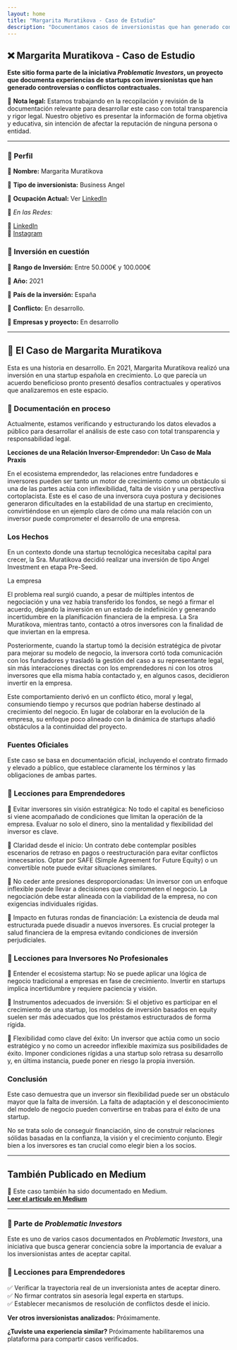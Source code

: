 ```yaml
---
layout: home
title: "Margarita Muratikova - Caso de Estudio"
description: "Documentamos casos de inversionistas que han generado controversias o conflictos contractuales en startups."
---
```


## ❌ Margarita Muratikova - Caso de Estudio  

**Este sitio forma parte de la iniciativa _Problematic Investors_, un proyecto que documenta experiencias de startups con inversionistas que han generado controversias o conflictos contractuales.**  

📢 **Nota legal:** Estamos trabajando en la recopilación y revisión de la documentación relevante para desarrollar este caso con total transparencia y rigor legal. Nuestro objetivo es presentar la información de forma objetiva y educativa, sin intención de afectar la reputación de ninguna persona o entidad.  

---

### 📍 Perfil  
🔹 **Nombre:** Margarita Muratikova  

🔹 **Tipo de inversionista:** Business Angel  

🔹 **Ocupación Actual:** Ver [LinkedIn](https://es.linkedin.com/in/margarita-muratikova) 

🔹 *En las Redes:* 

🔗 [LinkedIn](https://es.linkedin.com/in/margarita-muratikova)  
🔗 [Instagram](https://www.instagram.com/jackie_gva)  

### 📍 Inversión en cuestión

🔹 **Rango de Inversión:** Entre 50.000€ y 100.000€

🔹 **Año:** 2021  

🔹 **País de la inversión:** España

🔹 **Conflicto:** En desarrollo. 

🔹 **Empresas y proyecto:** En desarrollo  

---

## 📖 El Caso de Margarita Muratikova  
Esta es una historia en desarrollo. En 2021, Margarita Muratikova realizó una inversión en una startup española en crecimiento. Lo que parecía un acuerdo beneficioso pronto presentó desafíos contractuales y operativos que analizaremos en este espacio.  

### 📝 Documentación en proceso  
Actualmente, estamos verificando y estructurando los datos elevados a público para desarrollar el análisis de este caso con total transparencia y responsabilidad legal.  

**Lecciones de una Relación Inversor-Emprendedor: Un Caso de Mala Praxis**

En el ecosistema emprendedor, las relaciones entre fundadores e inversores pueden ser tanto un motor de crecimiento como un obstáculo si una de las partes actúa con inflexibilidad, falta de visión y una perspectiva cortoplacista. Este es el caso de una inversora cuya postura y decisiones generaron dificultades en la estabilidad de una startup en crecimiento, convirtiéndose en un ejemplo claro de cómo una mala relación con un inversor puede comprometer el desarrollo de una empresa.

### **Los Hechos**

En un contexto donde una startup tecnológica necesitaba capital para crecer, la Sra. Muratikova decidió realizar una inversión de tipo Angel Investment en etapa Pre-Seed.

La empresa 

El problema real surgió cuando, a pesar de múltiples intentos de negociación y una vez había transferido los fondos, se negó a firmar el acuerdo, dejando la inversión en un estado de indefinición y generando incertidumbre en la planificación financiera de la empresa.
La Sra Muratikova, mientras tanto, contactó a otros inversores con la finalidad de que inviertan en la empresa.

Posteriormente, cuando la startup tomó la decisión estratégica de pivotar para mejorar su modelo de negocio, la inversora cortó toda comunicación con los fundadores y trasladó la gestión del caso a su representante legal, sin más interacciones directas con los emprendedores ni con los otros inversores que ella misma había contactado y, en algunos casos, decidieron invertir en la empresa. 

Este comportamiento derivó en un conflicto ético, moral y legal, consumiendo tiempo y recursos que podrían haberse destinado al crecimiento del negocio. En lugar de colaborar en la evolución de la empresa, su enfoque poco alineado con la dinámica de startups añadió obstáculos a la continuidad del proyecto.

### **Fuentes Oficiales**

Este caso se basa en documentación oficial, incluyendo el contrato firmado y elevado a público, que establece claramente los términos y las obligaciones de ambas partes.

### **📖 Lecciones para Emprendedores**

🔹 Evitar inversores sin visión estratégica: No todo el capital es beneficioso si viene acompañado de condiciones que limitan la operación de la empresa. Evaluar no solo el dinero, sino la mentalidad y flexibilidad del inversor es clave.

🔹 Claridad desde el inicio: Un contrato debe contemplar posibles escenarios de retraso en pagos o reestructuración para evitar conflictos innecesarios. Optar por SAFE (Simple Agreement for Future Equity) o un convertible note puede evitar situaciones similares.

🔹 No ceder ante presiones desproporcionadas: Un inversor con un enfoque inflexible puede llevar a decisiones que comprometen el negocio. La negociación debe estar alineada con la viabilidad de la empresa, no con exigencias individuales rígidas.

🔹 Impacto en futuras rondas de financiación: La existencia de deuda mal estructurada puede disuadir a nuevos inversores. Es crucial proteger la salud financiera de la empresa evitando condiciones de inversión perjudiciales.

 ### **📖 Lecciones para Inversores No Profesionales**

🔹 Entender el ecosistema startup: No se puede aplicar una lógica de negocio tradicional a empresas en fase de crecimiento. Invertir en startups implica incertidumbre y requiere paciencia y visión.

🔹 Instrumentos adecuados de inversión: Si el objetivo es participar en el crecimiento de una startup, los modelos de inversión basados en equity suelen ser más adecuados que los préstamos estructurados de forma rígida.

🔹 Flexibilidad como clave del éxito: Un inversor que actúa como un socio estratégico y no como un acreedor inflexible maximiza sus posibilidades de éxito. Imponer condiciones rígidas a una startup solo retrasa su desarrollo y, en última instancia, puede poner en riesgo la propia inversión.

### **Conclusión**

Este caso demuestra que un inversor sin flexibilidad puede ser un obstáculo mayor que la falta de inversión. La falta de adaptación y el desconocimiento del modelo de negocio pueden convertirse en trabas para el éxito de una startup.

No se trata solo de conseguir financiación, sino de construir relaciones sólidas basadas en la confianza, la visión y el crecimiento conjunto. Elegir bien a los inversores es tan crucial como elegir bien a los socios.

---

## También Publicado en Medium  

📌 Este caso también ha sido documentado en Medium.  
**[Leer el artículo en Medium](https://medium.com/@margaritamuratikova/caso-margarita-muratikova-lo-que-los-emprendedores-deben-saber-bb31141aac22)**  

---

### 📂 Parte de *Problematic Investors*  
Este es uno de varios casos documentados en *Problematic Investors*, una iniciativa que busca generar conciencia sobre la importancia de evaluar a los inversionistas antes de aceptar capital.

### 📌 Lecciones para Emprendedores  
✅ Verificar la trayectoria real de un inversionista antes de aceptar dinero.  
✅ No firmar contratos sin asesoría legal experta en startups.  
✅ Establecer mecanismos de resolución de conflictos desde el inicio.  

**Ver otros inversionistas analizados:** Próximamente.  

**¿Tuviste una experiencia similar?** Próximamente habilitaremos una plataforma para compartir casos verificados.  
